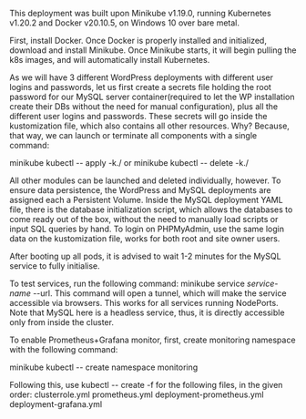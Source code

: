 This deployment was built upon Minikube v1.19.0, running Kubernetes v1.20.2 and Docker v20.10.5,
on Windows 10 over bare metal.

First, install Docker. Once Docker is properly installed and initialized, download and install Minikube.
Once Minikube starts, it will begin pulling the k8s images, and will automatically install Kubernetes.

As we will have 3 different WordPress deployments with different user logins and passwords, let us first
create a secrets file holding the root password for our MySQL server container(required to let the WP 
installation create their DBs without the need for manual configuration), plus all the different user 
logins and passwords. These secrets will go inside the kustomization file, which also contains all other 
resources. Why? Because, that way, we can launch or terminate all components with a single command: 

minikube kubectl -- apply -k./ or minikube kubectl -- delete -k./

All other modules can be launched and deleted individually, however. To ensure data persistence, the
WordPress and MySQL deployments are assigned each a Persistent Volume. Inside the MySQL deployment YAML
file, there is the database initialization script, which allows the databases to come ready out of the
box, without the need to manually load scripts or input SQL queries by hand. To login on PHPMyAdmin, use
the same login data on the kustomization file, works for both root and site owner users.

After booting up all pods, it is advised to wait 1-2 minutes for the MySQL service to fully initialise.

To test services, run the following command: minikube service *service-name* --url. This command will open
a tunnel, which will make the service accessible via browsers. This works for all services running NodePorts.
Note that MySQL here is a headless service, thus, it is directly accessible only from inside the cluster.

To enable Prometheus+Grafana monitor, first, create monitoring namespace with the following command:

minikube kubectl -- create namespace monitoring

Following this, use kubectl -- create -f for the following files, in the given order:
clusterrole.yml
prometheus.yml
deployment-prometheus.yml
deployment-grafana.yml

